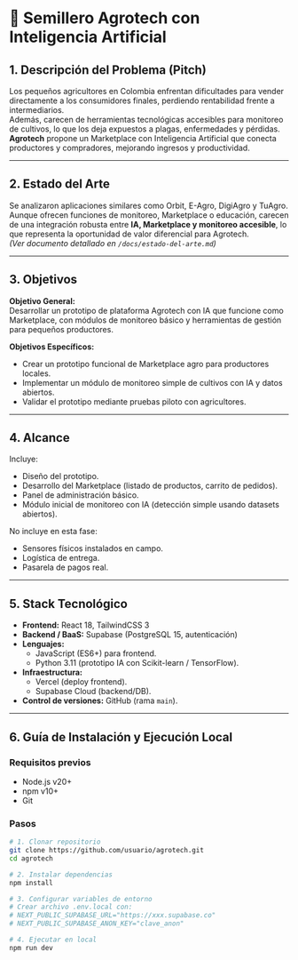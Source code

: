# 🌱 Semillero Agrotech con Inteligencia Artificial

## 1. Descripción del Problema (Pitch)
Los pequeños agricultores en Colombia enfrentan dificultades para vender directamente a los consumidores finales, perdiendo rentabilidad frente a intermediarios.  
Además, carecen de herramientas tecnológicas accesibles para monitoreo de cultivos, lo que los deja expuestos a plagas, enfermedades y pérdidas.  
**Agrotech** propone un Marketplace con Inteligencia Artificial que conecta productores y compradores, mejorando ingresos y productividad.

---

## 2. Estado del Arte
Se analizaron aplicaciones similares como Orbit, E-Agro, DigiAgro y TuAgro.  
Aunque ofrecen funciones de monitoreo, Marketplace o educación, carecen de una integración robusta entre **IA, Marketplace y monitoreo accesible**, lo que representa la oportunidad de valor diferencial para Agrotech.  
*(Ver documento detallado en `/docs/estado-del-arte.md`)*

---

## 3. Objetivos
**Objetivo General:**  
Desarrollar un prototipo de plataforma Agrotech con IA que funcione como Marketplace, con módulos de monitoreo básico y herramientas de gestión para pequeños productores.  

**Objetivos Específicos:**  
- Crear un prototipo funcional de Marketplace agro para productores locales.  
- Implementar un módulo de monitoreo simple de cultivos con IA y datos abiertos.  
- Validar el prototipo mediante pruebas piloto con agricultores.  

---

## 4. Alcance
Incluye:  
- Diseño del prototipo.  
- Desarrollo del Marketplace (listado de productos, carrito de pedidos).  
- Panel de administración básico.  
- Módulo inicial de monitoreo con IA (detección simple usando datasets abiertos).  

No incluye en esta fase:  
- Sensores físicos instalados en campo.  
- Logística de entrega.  
- Pasarela de pagos real.  

---

## 5. Stack Tecnológico
- **Frontend:** React 18, TailwindCSS 3  
- **Backend / BaaS:** Supabase (PostgreSQL 15, autenticación)  
- **Lenguajes:**  
  - JavaScript (ES6+) para frontend.  
  - Python 3.11 (prototipo IA con Scikit-learn / TensorFlow).  
- **Infraestructura:**  
  - Vercel (deploy frontend).  
  - Supabase Cloud (backend/DB).  
- **Control de versiones:** GitHub (rama `main`).  

---

## 6. Guía de Instalación y Ejecución Local

### Requisitos previos
- Node.js v20+  
- npm v10+  
- Git  

### Pasos
```bash
# 1. Clonar repositorio
git clone https://github.com/usuario/agrotech.git
cd agrotech

# 2. Instalar dependencias
npm install

# 3. Configurar variables de entorno
# Crear archivo .env.local con:
# NEXT_PUBLIC_SUPABASE_URL="https://xxx.supabase.co"
# NEXT_PUBLIC_SUPABASE_ANON_KEY="clave_anon"

# 4. Ejecutar en local
npm run dev
